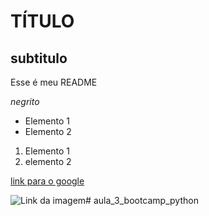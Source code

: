 # TÍTULO

## subtitulo

Esse é meu README

*negrito*

- Elemento 1
- Elemento 2

1) Elemento 1
2) elemento 2

[link para o google](https://google.com.br)

![Link da imagem](adicionarLink.com.br)# aula_3_bootcamp_python
